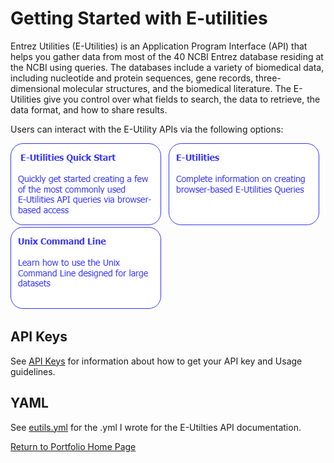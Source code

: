 # Getting Started with E-utilities

Entrez Utilities (E-Utilities) is an Application Program Interface (API) that helps you gather data from most of the 40 NCBI Entrez database residing at the NCBI using queries. The databases include a variety of biomedical data, including nucleotide and protein sequences, gene records, three-dimensional molecular structures, and the biomedical literature.  The E-Utilities give you control over what fields to search, the data to retrieve, the data format, and how to share results. 

Users can interact with the E-Utility APIs via the following options:

[![E-Utilities Quick Start](access/images/quickstart.png)](./access/quickstart.md) &nbsp;    [![E-Utilities](./images/eutilities.png)](eutils/eutils_home.md) &nbsp;[![Unix Command Line](access/images/unix-command-line.png)](./access/commandline.md)



## API Keys

See [API Keys](https://github.com/jenpetsmit/eutilities/blob/main/access/api_key.md) for information about how to get your API key and Usage guidelines.

## YAML

See [eutils.yml](./eutils/yml.md) for the .yml I wrote for the E-Utilties API documentation.


[Return to Portfolio Home Page](https://jenpetsmit.github.io/)




